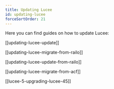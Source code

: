 ```yaml
---
title: Updating Lucee
id: updating-lucee
forceSortOrder: 21
---
```


Here you can find guides on how to update Lucee:

[[updating-lucee-update]]

[[updating-lucee-migrate-from-railo]]

[[updating-lucee-update-from-railo]]

[[updating-lucee-migrate-from-acf]]

[[lucee-5-upgrading-lucee-45]]
